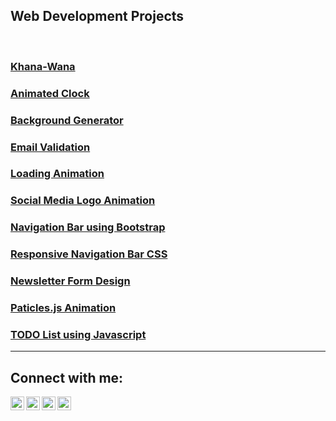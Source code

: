 ## Web Development Projects
<br/>

### [Khana-Wana][khana-wana]
### [Animated Clock][animated-clock]
### [Background Generator][bg-generator]
### [Email Validation][email-validation]
### [Loading Animation][loading-animation]
### [Social Media Logo Animation][logo-animation]
### [Navigation Bar using Bootstrap][navigation-bar-2]
### [Responsive Navigation Bar CSS][navigation-bar]
### [Newsletter Form Design][newsletter-form]
### [Paticles.js Animation][particles.js-animation]
### [TODO List using Javascript][todo-list]

---

## Connect with me:

[<img align="left" alt="suryansh098 | Twitter" width="22px" src="https://cdn.jsdelivr.net/npm/simple-icons@v3/icons/twitter.svg" />][twitter]
[<img align="left" alt="suryansh098 | LinkedIn" width="22px" src="https://cdn.jsdelivr.net/npm/simple-icons@v3/icons/linkedin.svg" />][linkedin]
[<img align="left" alt="suryansh098 | Instagram" width="22px" src="https://cdn.jsdelivr.net/npm/simple-icons@v3/icons/instagram.svg" />][instagram]
[<img align="left" alt="suryansh.yadav.731 | Facebook" width="22px" src="https://cdn.jsdelivr.net/npm/simple-icons@v3/icons/facebook.svg" />][facebook]
<br />

[twitter]: https://twitter.com/suryansh098
[instagram]: https://instagram.com/suryansh098
[linkedin]: https://linkedin.com/in/suryansh098
[facebook]: https://www.facebook.com/suryansh.yadav.731

[khana-wana]:https://suryansh098.github.io/Khana-Wana
[animated-clock]:https://suryansh098.github.io/animated-clock
[bg-generator]:https://suryansh098.github.io/bg-generator
[email-validation]:https://suryansh098.github.io/email-validation
[loading-animation]:https://suryansh098.github.io/loading-animation
[logo-animation]:https://suryansh098.github.io/logo-animation
[navigation-bar-2]:https://suryansh098.github.io/
[navigation-bar]:https://suryansh098.github.io/
[newsletter-form]:https://suryansh098.github.io/
[particles.js-animation]:https://suryansh098.github.io/
[todo-list]:https://suryansh098.github.io/
